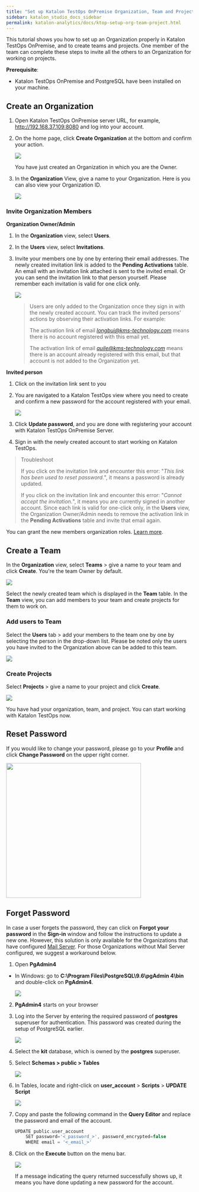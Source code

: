 ```yaml
---
title: "Set up Katalon TestOps OnPremise Organization, Team and Project"
sidebar: katalon_studio_docs_sidebar
permalink: katalon-analytics/docs/ktop-setup-org-team-project.html
---
```

This tutorial shows you how to set up an Organization properly in Katalon TestOps OnPremise, and to create teams and projects. One member of the team can complete these steps to invite all the others to an Organization for working on projects.

**Prerequisite**:

* Katalon TestOps OnPremise and PostgreSQL have been installed on your machine.

## Create an Organization

1. Open Katalon TestOps OnPremise server URL, for example, http://192.168.37.109:8080 and log into your account.

2. On the home page, click **Create Organization** at the bottom and confirm your action.

   <img src="https://github.com/katalon-studio/docs-images/raw/master/katalon-analytics/docs/ktop-setup-org-team-project/create-org.png" width="" height="">

   You have just created an Organization in which you are the Owner.
3. In the **Organization** View, give a name to your Organization. Here is you can also view your Organization ID.

   <img src="https://github.com/katalon-studio/docs-images/raw/master/katalon-analytics/docs/ktop-setup-org-team-project/org.png" width="" height=""> 

### Invite Organization Members

**Organization Owner/Admin**

1. In the **Organization** view, select **Users**.
2. In the **Users** view, select **Invitations**.
3. Invite your members one by one by entering their email addresses. The newly created invitation link is added to the **Pending Activations** table. An email with an invitation link attached is sent to the invited email. Or you can send the invitation link to that person yourself. Please remember each invitation is valid for one click only.

   <img src="https://github.com/katalon-studio/docs-images/raw/master/katalon-analytics/docs/ktop-setup-org-team-project/invitation-link.png" width="" height="">

   > Users are only added to the Organization once they sign in with the newly created account. You can track the invited persons' actions by observing their activation links. For example:
   >
   > The activation link of email *longbui@kms-technology.com* means there is no account registered with this email yet.
   >
   > The activation link of email *quile@kms-technology.com* means there is an account already registered with this email, but that account is not added to the Organization yet.

**Invited person**

1. Click on the invitation link sent to you
2. You are navigated to a Katalon TestOps view where you need to create and confirm a new password for the account registered with your email.

   <img src="https://github.com/katalon-studio/docs-images/raw/master/katalon-analytics/docs/ktop-setup-org-team-project/update-pw.png" width="" height="">

3. Click **Update password**, and you are done with registering your account with Katalon TestOps OnPremise Server.

4. Sign in with the newly created account to start working on Katalon TestOps.

> Troubleshoot
>
> If you click on the invitation link and encounter this error: "*This link has been used to reset password.*", it means a password is already updated.
>
> If you click on the invitation link and encounter this error: "*Cannot accept the invitation.*", it means you are currently signed in another account. Since each link is valid for one-click only, in the **Users** view, the Organization Owner/Admin needs to remove the activation link in the **Pending Activations** table and invite that email again.

You can grant the new members organization roles. [Learn more](https://docs.katalon.com/katalon-analytics/docs/kt-user-role-permission.html).

## Create a Team

In the **Organization** view, select **Teams** > give a name to your team and click **Create**. You're the team Owner by default.

<img src="https://github.com/katalon-studio/docs-images/raw/master/katalon-analytics/docs/ktop-setup-org-team-project/team.png" width="" height="">

Select the newly created team which is displayed in the **Team** table. In the **Team** view, you can add members to your team and create projects for them to work on.

### Add users to Team

Select the **Users** tab > add your members to the team one by one by selecting the person in the drop-down list. Please be noted only the users you have invited to the Organization above can be added to this team.

<img src="https://github.com/katalon-studio/docs-images/raw/master/katalon-analytics/docs/ktop-setup-org-team-project/add-user.png" width="" height=""> 

### Create Projects

Select **Projects** > give a name to your project and click **Create**.

<img src="https://github.com/katalon-studio/docs-images/raw/master/katalon-analytics/docs/ktop-setup-org-team-project/project.png" width="" height="">

You have had your organization, team, and project. You can start working with Katalon TestOps now.

## Reset Password

If you would like to change your password, please go to your **Profile** and click **Change Password** on the upper right corner.

<img src="https://github.com/katalon-studio/docs-images/raw/master/katalon-analytics/docs/ktop-setup-org-team-project/update-pw-1.png" width="364" height="">

## Forget Password

In case a user forgets the password, they can click on **Forgot your password** in the **Sign-in** window and follow the instructions to update a new one. However, this solution is only available for the Organizations that have configured [Mail Server](https://docs.katalon.com/katalon-analytics/docs/kt-op-mail-server.html). For those Organizations without Mail Server configured, we suggest a workaround below.

1. Open **PgAdmin4**

* In Windows: go to **C:\Program Files\PostgreSQL\9.6\pgAdmin 4\bin** and double-click on **PgAdmin4**.

   <img src="https://github.com/katalon-studio/docs-images/raw/master/katalon-analytics/docs/ktop-setup-org-team-project/open-pgAdmin.png" width="" height="">

2. **PgAdmin4** starts on your browser
3. Log into the Server by entering the required password of **postgres** superuser for authentication. This password was created during the setup of PostgreSQL earlier.

   <img src="https://github.com/katalon-studio/docs-images/raw/master/katalon-analytics/docs/ktop-setup-org-team-project/login-postgre.png" width="" height="">

4. Select the **kit** database, which is owned by the **postgres** superuser.

5. Select **Schemas > public > Tables**

   <img src="https://github.com/katalon-studio/docs-images/raw/master/katalon-analytics/docs/ktop-setup-org-team-project/table.png" width="" height="">

6. In Tables, locate and right-click on **user_account** > **Scripts** > **UPDATE Script**

   <img src="https://github.com/katalon-studio/docs-images/raw/master/katalon-analytics/docs/ktop-setup-org-team-project/update-script.png" width="" height="">

7. Copy and paste the following command in the **Query Editor** and replace the password and email of the account.

    ```groovy
    UPDATE public.user_account
        SET password='<_password_>', password_encrypted=false
        WHERE email = '<_email_>'
    ```

8. Click on the **Execute** button on the menu bar.

   <img src="https://github.com/katalon-studio/docs-images/raw/master/katalon-analytics/docs/ktop-setup-org-team-project/execute.png" width="" height="">

   If a message indicating the query returned successfully shows up, it means you have done updating a new password for the account.
